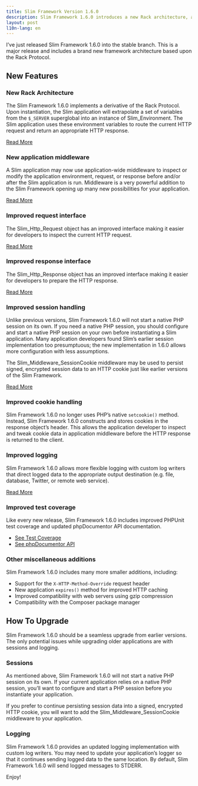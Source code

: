 ```yaml
---
title: Slim Framework Version 1.6.0
description: Slim Framework 1.6.0 introduces a new Rack architecture, application middleware, improved request and response objects, and many other new features.
layout: post
l10n-lang: en
---
```


I’ve just released Slim Framework 1.6.0 into the stable branch. This is a major release and includes a brand new framework architecture based upon the Rack Protocol.

## New Features

### New Rack Architecture

The Slim Framework 1.6.0 implements a derivative of the Rack Protocol. Upon instantiation, the Slim application will extrapolate a set of variables from the `$_SERVER` superglobal into an instance of Slim_Environment. The Slim application uses these environment variables to route the current HTTP request and return an appropriate HTTP response.

[Read More](http://www.slimframework.com/documentation/stable#environment)

### New application middleware

A Slim application may now use application-wide middleware to inspect or modify the application environment, request, or response before and/or after the Slim application is run. Middleware is a very powerful addition to the Slim Framework opening up many new possibilities for your application.

[Read More](http://www.slimframework.com/documentation/stable#middleware)

### Improved request interface

The Slim_Http_Request object has an improved interface making it easier for developers to inspect the current HTTP request.

[Read More](http://www.slimframework.com/documentation/stable#request)

### Improved response interface

The Slim_Http_Response object has an improved interface making it easier for developers to prepare the HTTP response.

[Read More](http://www.slimframework.com/documentation/stable#response)

### Improved session handling

Unlike previous versions, Slim Framework 1.6.0 will not start a native PHP session on its own. If you need a native PHP session, you should configure and start a native PHP session on your own before instantiating a Slim application. Many application developers found Slim’s earlier session implementation too presumptuous; the new implementation in 1.6.0 allows more configuration with less assumptions.

The Slim_Middleware_SessionCookie middleware may be used to persist signed, encrypted session data to an HTTP cookie just like earlier versions of the Slim Framework.

[Read More](http://www.slimframework.com/documentation/stable#sessions)

### Improved cookie handling

Slim Framework 1.6.0 no longer uses PHP’s native `setcookie()` method. Instead, Slim Framework 1.6.0 constructs and stores cookies in the response object’s header. This allows the application developer to inspect and tweak cookie data in application middleware before the HTTP response is returned to the client.

### Improved logging

Slim Framework 1.6.0 allows more flexible logging with custom log writers that direct logged data to the appropriate output destination (e.g. file, database, Twitter, or remote web service).

[Read More](http://www.slimframework.com/documentation/stable#logging)

### Improved test coverage

Like every new release, Slim Framework 1.6.0 includes improved PHPUnit test coverage and updated phpDocumentor API documentation.

* [See Test Coverage](http://dev.slimframework.com/coverage/)
* [See phpDocumentor API](http://dev.slimframework.com/phpdocs)

### Other miscellaneous additions

Slim Framework 1.6.0 includes many more smaller additions, including:

* Support for the `X-HTTP-Method-Override` request header
* New application `expires()` method for improved HTTP caching
* Improved compatibility with web servers using gzip compression
* Compatibility with the Composer package manager

## How To Upgrade

Slim Framework 1.6.0 should be a seamless upgrade from earlier versions. The only potential issues while upgrading older applications are with sessions and logging.

### Sessions

As mentioned above, Slim Framework 1.6.0 will not start a native PHP session on its own. If your current application relies on a native PHP session, you’ll want to configure and start a PHP session before you instantiate your application.

If you prefer to continue persisting session data into a signed, encrypted HTTP cookie, you will want to add the Slim_Middleware_SessionCookie middleware to your application.

### Logging

Slim Framework 1.6.0 provides an updated logging implementation with custom log writers. You may need to update your application’s logger so that it continues sending logged data to the same location. By default, Slim Framework 1.6.0 will send logged messages to STDERR.

Enjoy!
